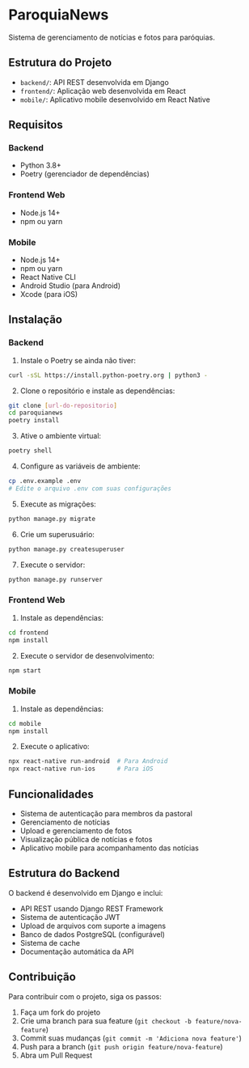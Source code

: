 # ParoquiaNews

Sistema de gerenciamento de notícias e fotos para paróquias.

## Estrutura do Projeto

- `backend/`: API REST desenvolvida em Django
- `frontend/`: Aplicação web desenvolvida em React
- `mobile/`: Aplicativo mobile desenvolvido em React Native

## Requisitos

### Backend
- Python 3.8+
- Poetry (gerenciador de dependências)

### Frontend Web
- Node.js 14+
- npm ou yarn

### Mobile
- Node.js 14+
- npm ou yarn
- React Native CLI
- Android Studio (para Android)
- Xcode (para iOS)

## Instalação

### Backend
1. Instale o Poetry se ainda não tiver:
```bash
curl -sSL https://install.python-poetry.org | python3 -
```

2. Clone o repositório e instale as dependências:
```bash
git clone [url-do-repositorio]
cd paroquianews
poetry install
```

3. Ative o ambiente virtual:
```bash
poetry shell
```

4. Configure as variáveis de ambiente:
```bash
cp .env.example .env
# Edite o arquivo .env com suas configurações
```

5. Execute as migrações:
```bash
python manage.py migrate
```

6. Crie um superusuário:
```bash
python manage.py createsuperuser
```

7. Execute o servidor:
```bash
python manage.py runserver
```

### Frontend Web
1. Instale as dependências:
```bash
cd frontend
npm install
```

2. Execute o servidor de desenvolvimento:
```bash
npm start
```

### Mobile
1. Instale as dependências:
```bash
cd mobile
npm install
```

2. Execute o aplicativo:
```bash
npx react-native run-android  # Para Android
npx react-native run-ios      # Para iOS
```

## Funcionalidades

- Sistema de autenticação para membros da pastoral
- Gerenciamento de notícias
- Upload e gerenciamento de fotos
- Visualização pública de notícias e fotos
- Aplicativo mobile para acompanhamento das notícias

## Estrutura do Backend

O backend é desenvolvido em Django e inclui:

- API REST usando Django REST Framework
- Sistema de autenticação JWT
- Upload de arquivos com suporte a imagens
- Banco de dados PostgreSQL (configurável)
- Sistema de cache
- Documentação automática da API

## Contribuição

Para contribuir com o projeto, siga os passos:

1. Faça um fork do projeto
2. Crie uma branch para sua feature (`git checkout -b feature/nova-feature`)
3. Commit suas mudanças (`git commit -m 'Adiciona nova feature'`)
4. Push para a branch (`git push origin feature/nova-feature`)
5. Abra um Pull Request 